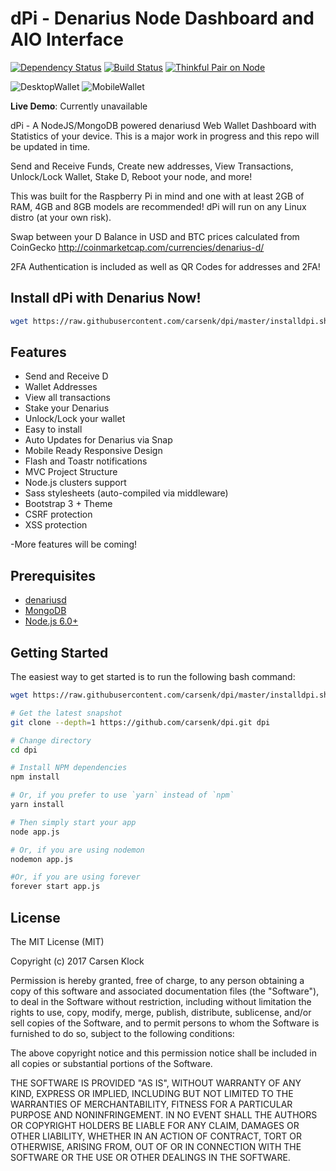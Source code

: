 dPi - Denarius Node Dashboard and AIO Interface
=======================

[![Dependency Status](https://david-dm.org/carsenk/dpi/status.svg?style=flat)](https://david-dm.org/carsenk/dpi) [![Build Status](https://travis-ci.org/carsenk/dpi.svg?branch=master)](https://travis-ci.org/carsenk/dpi) [![Thinkful Pair on Node](https://tf-assets-staging.s3.amazonaws.com/badges/thinkful_repo_badge.svg)](http://start.thinkful.com/node/)

![DesktopWallet](https://user-images.githubusercontent.com/10162347/27821646-3b31105c-6060-11e7-8c82-cbbbb5b1e663.png)
![MobileWallet](https://user-images.githubusercontent.com/10162347/27821566-f807334c-605f-11e7-8bec-805fe433237f.png)

**Live Demo**: Currently unavailable

dPi - A NodeJS/MongoDB powered denariusd Web Wallet Dashboard with Statistics of your device. This is a major work in progress and this repo will be updated in time.

Send and Receive Funds, Create new addresses, View Transactions, Unlock/Lock Wallet, Stake D, Reboot your node, and more!

This was built for the Raspberry Pi in mind and one with at least 2GB of RAM, 4GB and 8GB models are recommended! dPi will run on any Linux distro (at your own risk).

Swap between your D Balance in USD and BTC prices calculated from CoinGecko http://coinmarketcap.com/currencies/denarius-d/

2FA Authentication is included as well as QR Codes for addresses and 2FA!

Install dPi with Denarius Now!
-----------------

```bash
wget https://raw.githubusercontent.com/carsenk/dpi/master/installdpi.sh | bash
```

Features
--------

- Send and Receive D
- Wallet Addresses
- View all transactions
- Stake your Denarius
- Unlock/Lock your wallet
- Easy to install
- Auto Updates for Denarius via Snap
- Mobile Ready Responsive Design
- Flash and Toastr notifications
- MVC Project Structure
- Node.js clusters support
- Sass stylesheets (auto-compiled via middleware)
- Bootstrap 3 + Theme
- CSRF protection
- XSS protection

-More features will be coming!

Prerequisites
-------------

- [denariusd](https://github.com/carsenk/denarius)
- [MongoDB](https://www.mongodb.org/downloads)
- [Node.js 6.0+](http://nodejs.org)

Getting Started
---------------

The easiest way to get started is to run the following bash command:

```bash
wget https://raw.githubusercontent.com/carsenk/dpi/master/installdpi.sh | bash
```

```bash
# Get the latest snapshot
git clone --depth=1 https://github.com/carsenk/dpi.git dpi

# Change directory
cd dpi

# Install NPM dependencies
npm install

# Or, if you prefer to use `yarn` instead of `npm`
yarn install

# Then simply start your app
node app.js

# Or, if you are using nodemon
nodemon app.js

#Or, if you are using forever
forever start app.js
```

License
-------

The MIT License (MIT)

Copyright (c) 2017 Carsen Klock

Permission is hereby granted, free of charge, to any person obtaining a copy of this software and associated documentation files (the "Software"), to deal in the Software without restriction, including without limitation the rights to use, copy, modify, merge, publish, distribute, sublicense, and/or sell copies of the Software, and to permit persons to whom the Software is furnished to do so, subject to the following conditions:

The above copyright notice and this permission notice shall be included in all copies or substantial portions of the Software.

THE SOFTWARE IS PROVIDED "AS IS", WITHOUT WARRANTY OF ANY KIND, EXPRESS OR IMPLIED, INCLUDING BUT NOT LIMITED TO THE WARRANTIES OF MERCHANTABILITY, FITNESS FOR A PARTICULAR PURPOSE AND NONINFRINGEMENT. IN NO EVENT SHALL THE AUTHORS OR COPYRIGHT HOLDERS BE LIABLE FOR ANY CLAIM, DAMAGES OR OTHER LIABILITY, WHETHER IN AN ACTION OF CONTRACT, TORT OR OTHERWISE, ARISING FROM, OUT OF OR IN CONNECTION WITH THE SOFTWARE OR THE USE OR OTHER DEALINGS IN THE SOFTWARE.
